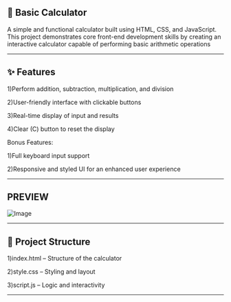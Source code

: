 
## 🧮 Basic Calculator

A simple and functional calculator built using HTML, CSS, and JavaScript. This project demonstrates core front-end development skills by creating an interactive calculator capable of performing basic arithmetic operations

--- 

## ✨ Features

1)Perform addition, subtraction, multiplication, and division

2)User-friendly interface with clickable buttons

3)Real-time display of input and results

4)Clear (C) button to reset the display

Bonus Features:

1)Full keyboard input support

2)Responsive and styled UI for an enhanced user experience

---
## PREVIEW 
![Image](https://github.com/user-attachments/assets/ba3c9c86-7d57-4a2e-a3af-c878f2612af2)

---

## 📁 Project Structure

1)index.html – Structure of the calculator

2)style.css – Styling and layout

3)script.js – Logic and interactivity

---

